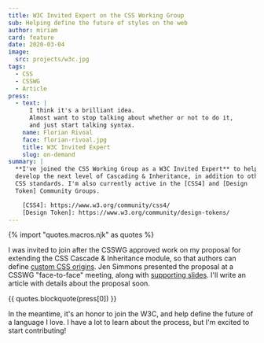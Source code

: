 ```yaml
---
title: W3C Invited Expert on the CSS Working Group
sub: Helping define the future of styles on the web
author: miriam
card: feature
date: 2020-03-04
image:
  src: projects/w3c.jpg
tags:
  - CSS
  - CSSWG
  - Article
press:
  - text: |
      I think it's a brilliant idea.
      Almost want to stop talking about whether or not to do it,
      and just start talking syntax.
    name: Florian Rivoal
    face: florian-rivoal.jpg
    title: W3C Invited Expert
    slug: on-demand
summary: |
  **I've joined the CSS Working Group as a W3C Invited Expert** to help to
  develop the next level of Cascading & Inheritance, in addition to other
  CSS standards. I'm also currently active in the [CSS4] and [Design
  Token] Community Groups.

    [CSS4]: https://www.w3.org/community/css4/
    [Design Token]: https://www.w3.org/community/design-tokens/
---
```


{% import "quotes.macros.njk" as quotes %}

I was invited to join after the CSSWG approved work on my proposal for
extending the CSS Cascade & Inheritance module, so that authors can
define [custom CSS origins][custom]. Jen Simmons presented the proposal at a
CSSWG "face-to-face" meeting, along with [supporting slides][slides]. I'll write
an article with details about the proposal soon.

{{ quotes.blockquote(press[0]) }}

In the meantime, it's an honor to join the W3C, and help define the
future of a language I love. I have a lot to learn about the process,
but I'm excited to start contributing!

[custom]: https://github.com/w3c/csswg-drafts/issues/4470
[slides]: https://noti.st/jensimmons/QOEOYT/three-topics#s5swA20
